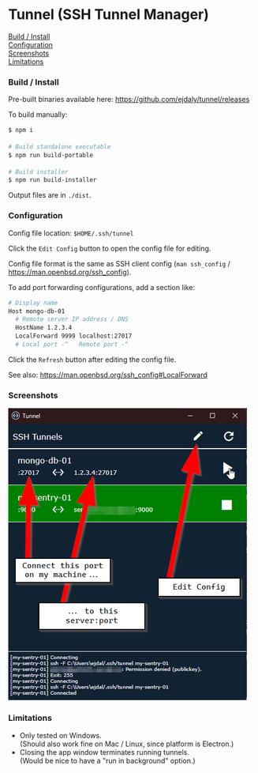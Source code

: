 # Tunnel (SSH Tunnel Manager)

[Build / Install](#build--install)  
[Configuration](#configuration)  
[Screenshots](#screenshots)  
[Limitations](#limitations)  

### Build / Install

Pre-built binaries available here: https://github.com/ejdaly/tunnel/releases

To build manually:

```sh
$ npm i

# Build standalone executable
$ npm run build-portable

# Build installer
$ npm run build-installer
```

Output files are in `./dist`.

### Configuration

Config file location: `$HOME/.ssh/tunnel`

Click the `Edit Config` button to open the config file for editing.

Config file format is the same as SSH client config (`man ssh_config` / https://man.openbsd.org/ssh_config).

To add port forwarding configurations, add a section like:

```sh
# Display name
Host mongo-db-01
  # Remote server IP address / DNS
  HostName 1.2.3.4
  LocalForward 9999 localhost:27017
  # Local port -^   Remote port -^
```

Click the `Refresh` button after editing the config file.

See also: https://man.openbsd.org/ssh_config#LocalForward

### Screenshots

![Example](<2024-09-09 09_29_14-Tunnel.png>)

### Limitations

  - Only tested on Windows.  
    (Should also work fine on Mac / Linux, since platform is Electron.)
  - Closing the app window terminates running tunnels.  
    (Would be nice to have a "run in background" option.)